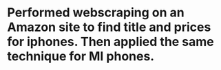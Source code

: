 # Performed webscraping on an Amazon site to find title and prices for iphones. Then applied the same technique for MI phones.